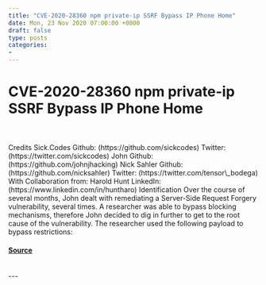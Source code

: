 ```yaml
---
title: "CVE-2020-28360 npm private-ip SSRF Bypass IP Phone Home"
date: Mon, 23 Nov 2020 07:00:00 +0000
draft: false
type: posts
categories: 
- 
---
```

# CVE-2020-28360 npm private-ip SSRF Bypass IP Phone Home

<br/>

<br/>
Credits Sick.Codes Github: (https://github.com/sickcodes) Twitter: (https://twitter.com/sickcodes) John Github: (https://github.com/johnjhacking) Nick Sahler Github: (https://github.com/nicksahler) Twitter: (https://twitter.com/tensor\_bodega) With Collaboration from: Harold Hunt LinkedIn: (https://www.linkedin.com/in/huntharo) Identification Over the course of several months, John dealt with remediating a Server-Side Request Forgery vulnerability, several times. A researcher was able to bypass blocking mechanisms, therefore John decided to dig in further to get to the root cause of the vulnerability. The researcher used the following payload to bypass restrictions:

#### [Source](https://johnjhacking.com/blog/cve-2020-28360/)

<br/>
---
